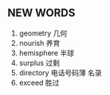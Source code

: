 ## NEW WORDS

1. geometry 几何
2. nourish 养育
3. hemisphere 半球
4. surplus 过剩
5. directory 电话号码薄 名录
6. exceed 胜过
